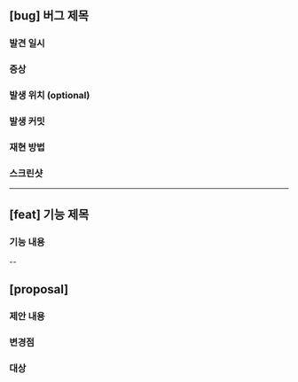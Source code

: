 <!-- 둘 중 하나를 참고하여 작성할 것. bug, feat 외에 commit 타입을 선택해서 작성 가능합니다. -->

## [bug] 버그 제목

### 발견 일시

### 증상

### 발생 위치 (optional)

### 발생 커밋

### 재현 방법

### 스크린샷

---

## [feat] 기능 제목

### 기능 내용

--

## [proposal]

### 제안 내용

### 변경점

### 대상
